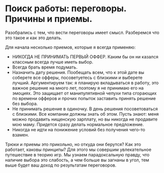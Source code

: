 # Поиск работы: переговоры. Причины и приемы.

Разобрались с тем, что вести переговоры имеет смысл. Разберемся что это такое и как это делать.

Для начала несколько приемов, которые я всегда применяю:
* НИКОГДА НЕ ПРИНИМАТЬ ПЕРВЫЙ ОФФЕР. Каким бы он ни казался классным всегда лучше иметь выбор.
* Всегда брать время подумать. 
* Назначить дату решения. Пообещать всем, что к этой дате вы соберете все офферы, посоветуетесь с близкими и выберете лучший. Аргументируем так: я планирую вкладываться в работу, это важное решение на много лет, поэтому я не принимаю его на эмоциях. Это защищает от манипулятивной чепухи типа сгорающих по времени офферов и прочих попыток заставить принять решение без выбора. 
* Не принимать решение в одиночку. В день решения посоветоваться с близкими. Все компании должны знать об этом. Пусть знают: меня можно продавить нищенскую зарплату, но вы никогда не продавите мою маму. Придется сразу делать нормальное предложение.
* Никогда не идти на понижение условий без получения чего-то взамен.

Трюки и приемы это прикольно, но откуда они берутся? Как это работает, каковы принципы? Для этого мы совершим увлекательное путешествие в теорию игр. Мы узнаем парадоксальную правду, что наличие выбора это слабость, а чем больше вы загнаны в угол, тем выше будет ваш доход по результатам переговоров.
